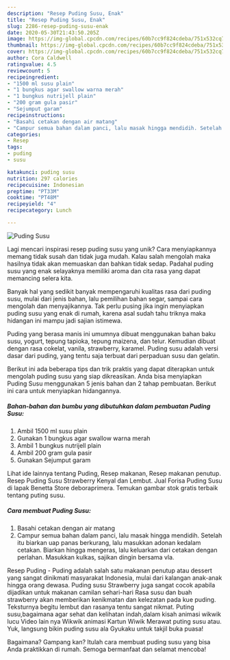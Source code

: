 ```yaml
---
description: "Resep Puding Susu, Enak"
title: "Resep Puding Susu, Enak"
slug: 2286-resep-puding-susu-enak
date: 2020-05-30T21:43:50.205Z
image: https://img-global.cpcdn.com/recipes/60b7cc9f824cdeba/751x532cq70/puding-susu-foto-resep-utama.jpg
thumbnail: https://img-global.cpcdn.com/recipes/60b7cc9f824cdeba/751x532cq70/puding-susu-foto-resep-utama.jpg
cover: https://img-global.cpcdn.com/recipes/60b7cc9f824cdeba/751x532cq70/puding-susu-foto-resep-utama.jpg
author: Cora Caldwell
ratingvalue: 4.5
reviewcount: 5
recipeingredient:
- "1500 ml susu plain"
- "1 bungkus agar swallow warna merah"
- "1 bungkus nutrijell plain"
- "200 gram gula pasir"
- "Sejumput garam"
recipeinstructions:
- "Basahi cetakan dengan air matang"
- "Campur semua bahan dalam panci, lalu masak hingga mendidih. Setelah itu biarkan uap panas berkurang, lalu masukkan adonan kedalam cetakan. Biarkan hingga mengeras, lalu keluarkan dari cetakan dengan perlahan. Masukkan kulkas, sajikan dingin bersama vla."
categories:
- Resep
tags:
- puding
- susu

katakunci: puding susu 
nutrition: 297 calories
recipecuisine: Indonesian
preptime: "PT33M"
cooktime: "PT48M"
recipeyield: "4"
recipecategory: Lunch

---
```



![Puding Susu](https://img-global.cpcdn.com/recipes/60b7cc9f824cdeba/751x532cq70/puding-susu-foto-resep-utama.jpg)

Lagi mencari inspirasi resep puding susu yang unik? Cara menyiapkannya memang tidak susah dan tidak juga mudah. Kalau salah mengolah maka hasilnya tidak akan memuaskan dan bahkan tidak sedap. Padahal puding susu yang enak selayaknya memiliki aroma dan cita rasa yang dapat memancing selera kita.

Banyak hal yang sedikit banyak mempengaruhi kualitas rasa dari puding susu, mulai dari jenis bahan, lalu pemilihan bahan segar, sampai cara mengolah dan menyajikannya. Tak perlu pusing jika ingin menyiapkan puding susu yang enak di rumah, karena asal sudah tahu triknya maka hidangan ini mampu jadi sajian istimewa.

Puding yang berasa manis ini umumnya dibuat menggunakan bahan baku susu, yogurt, tepung tapioka, tepung maizena, dan telur. Kemudian dibuat dengan rasa cokelat, vanila, strawberry, karamel. Puding susu adalah versi dasar dari puding, yang tentu saja terbuat dari perpaduan susu dan gelatin.


Berikut ini ada beberapa tips dan trik praktis yang dapat diterapkan untuk mengolah puding susu yang siap dikreasikan. Anda bisa menyiapkan Puding Susu menggunakan 5 jenis bahan dan 2 tahap pembuatan. Berikut ini cara untuk menyiapkan hidangannya.

<!--inarticleads1-->

##### Bahan-bahan dan bumbu yang dibutuhkan dalam pembuatan Puding Susu:

1. Ambil 1500 ml susu plain
1. Gunakan 1 bungkus agar swallow warna merah
1. Ambil 1 bungkus nutrijell plain
1. Ambil 200 gram gula pasir
1. Gunakan Sejumput garam


Lihat ide lainnya tentang Puding, Resep makanan, Resep makanan penutup. Resep Puding Susu Strawberry Kenyal dan Lembut. Jual Forisa Puding Susu di lapak Benetta Store deboraprimera. Temukan gambar stok gratis terbaik tentang puting susu. 

<!--inarticleads2-->

##### Cara membuat Puding Susu:

1. Basahi cetakan dengan air matang
1. Campur semua bahan dalam panci, lalu masak hingga mendidih. Setelah itu biarkan uap panas berkurang, lalu masukkan adonan kedalam cetakan. Biarkan hingga mengeras, lalu keluarkan dari cetakan dengan perlahan. Masukkan kulkas, sajikan dingin bersama vla.


Resep Puding - Puding adalah salah satu makanan penutup atau dessert yang sangat dinikmati masyarakat Indonesia, mulai dari kalangan anak-anak hingga orang dewasa. Puding susu Strawberry juga sangat cocok apabila dijadikan untuk makanan camilan sehari-hari Rasa susu dan buah strawberry akan memberikan kenikmatan dan kelezatan pada kue puding. Teksturnya begitu lembut dan rasanya tentu sangat nikmat. Puting susu,bagaimana agar sehat dan kelihatan indah,dalam kisah animasi wikwik lucu Video lain nya Wikwik animasi Kartun Wiwik Merawat puting susu atau. Yuk, langsung bikin puding susu ala Gyukaku untuk takjil buka puasa! 

Bagaimana? Gampang kan? Itulah cara membuat puding susu yang bisa Anda praktikkan di rumah. Semoga bermanfaat dan selamat mencoba!
